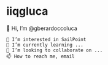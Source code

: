 # iiqgluca

👋 Hi, I’m @gberardoccoluca

    👀 I’m interested in SailPoint
    🌱 I’m currently learning ...
    💞️ I’m looking to collaborate on ...
    📫 How to reach me, email 


